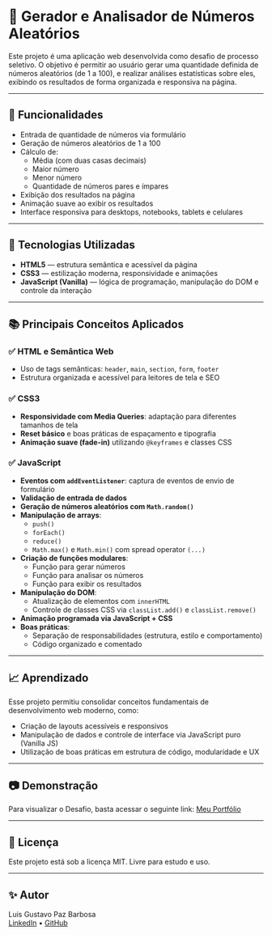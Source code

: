 # 🎲 Gerador e Analisador de Números Aleatórios

Este projeto é uma aplicação web desenvolvida como desafio de processo seletivo. O objetivo é permitir ao usuário gerar uma quantidade definida de números aleatórios (de 1 a 100), e realizar análises estatísticas sobre eles, exibindo os resultados de forma organizada e responsiva na página.

---

## 📌 Funcionalidades

- Entrada de quantidade de números via formulário
- Geração de números aleatórios de 1 a 100
- Cálculo de:
  - Média (com duas casas decimais)
  - Maior número
  - Menor número
  - Quantidade de números pares e ímpares
- Exibição dos resultados na página
- Animação suave ao exibir os resultados
- Interface responsiva para desktops, notebooks, tablets e celulares

---

## 🚀 Tecnologias Utilizadas

- **HTML5** — estrutura semântica e acessível da página
- **CSS3** — estilização moderna, responsividade e animações
- **JavaScript (Vanilla)** — lógica de programação, manipulação do DOM e controle da interação

---

## 📚 Principais Conceitos Aplicados

### ✅ HTML e Semântica Web
- Uso de tags semânticas: `header`, `main`, `section`, `form`, `footer`
- Estrutura organizada e acessível para leitores de tela e SEO

### ✅ CSS3
- **Responsividade com Media Queries**: adaptação para diferentes tamanhos de tela
- **Reset básico** e boas práticas de espaçamento e tipografia
- **Animação suave (fade-in)** utilizando `@keyframes` e classes CSS

### ✅ JavaScript
- **Eventos com `addEventListener`**: captura de eventos de envio de formulário
- **Validação de entrada de dados**
- **Geração de números aleatórios com `Math.random()`**
- **Manipulação de arrays**:
  - `push()`
  - `forEach()`
  - `reduce()`
  - `Math.max()` e `Math.min()` com spread operator `(...)`
- **Criação de funções modulares**:
  - Função para gerar números
  - Função para analisar os números
  - Função para exibir os resultados
- **Manipulação do DOM**:
  - Atualização de elementos com `innerHTML`
  - Controle de classes CSS via `classList.add()` e `classList.remove()`
- **Animação programada via JavaScript + CSS**
- **Boas práticas**:
  - Separação de responsabilidades (estrutura, estilo e comportamento)
  - Código organizado e comentado

---

## 📈 Aprendizado

Esse projeto permitiu consolidar conceitos fundamentais de desenvolvimento web moderno, como:
- Criação de layouts acessíveis e responsivos
- Manipulação de dados e controle de interface via JavaScript puro (Vanilla JS)
- Utilização de boas práticas em estrutura de código, modularidade e UX

---

## 📷 Demonstração

Para visualizar o Desafio, basta acessar o seguinte link: [Meu Portfólio](https://lggustavodev.github.io/luisgustavodev/)

---

## 📄 Licença

Este projeto está sob a licença MIT. Livre para estudo e uso.

---

## ✨ Autor

Luis Gustavo Paz Barbosa  
[LinkedIn](https://www.linkedin.com/in/lggustavodev/) • [GitHub](https://github.com/lgGustavodev)
